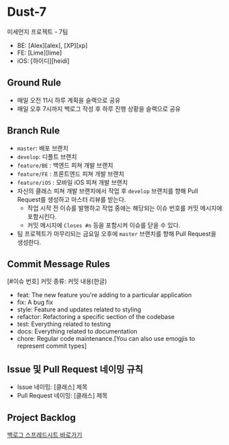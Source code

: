 # Dust-7
미세먼지 프로젝트 - 7팀

* BE: [Alex][alex], [XP][xp]
* FE: [Lime][lime]
* iOS: [하이디][heidi]

## Ground Rule

* 매일 오전 11시 하루 계획을 슬랙으로 공유
* 매일 오후 7시까지 백로그 작성 후 하루 진행 상황을 슬랙으로 공유

## Branch Rule

* `master`: 배포 브랜치
* `develop`: 디폴트 브랜치
* `feature/BE` : 백엔드 피쳐 개발 브랜치
* `feature/FE` : 프론트엔드 피쳐 개발 브랜치
* `feature/iOS` : 모바일 iOS 피쳐 개발 브랜치
* 자신의 클래스 피쳐 개발 브랜치에서 작업 후 `develop` 브랜치를 향해 Pull Request를 생성하고 마스터 리뷰를 받는다.
    * 작업 시작 전 이슈를 발행하고 작업 중에는 해당되는 이슈 번호를 커밋 메시지에 포함시킨다.
    * 커밋 메시지에 `Closes #n` 등을 포함시켜 이슈를 닫을 수 있다.
* 팀 프로젝트가 마무리되는 금요일 오후에 `master` 브랜치를 향해 Pull Request을 생성한다.

## Commit Message Rules

[#이슈 번호] 커밋 종류: 커밋 내용(한글)

* feat: The new feature you're adding to a particular application
* fix: A bug fix
* style: Feature and updates related to styling
* refactor: Refactoring a specific section of the codebase
* test: Everything related to testing
* docs: Everything related to documentation
* chore: Regular code maintenance.[You can also use emogjis to represent commit types]

## Issue 및 Pull Request 네이밍 규칙

* Issue 네이밍: [클래스] 제목
* Pull Request 네이밍: [클래스] 제목

## Project Backlog

[백로그 스프레드시트 바로가기][back-log]

[back-log]: https://docs.google.com/spreadsheets/d/1af1bbbi45BNF-c-OAyq9FMalbajfl8WQ7YgVgHc4Zew/edit#gid=1386834576
